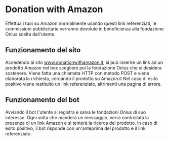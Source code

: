 # Donation with Amazon
Effettua i tuoi su Amazon normalmente usando questi link referenziati, le commissioni pubblicitarie verranno devolute in beneficienza alla fondazione Onlus scelta dall'utente.

## Funzionamento del sito
Accedendo al sito www.donationwithamazon.it, si può inserire un link ad un prodotto Amazon nel box scegliere poi la fondazione Onlus che si desidera sostenere.
Viene fatta una chiamata HTTP con metodo POST e viene elaborata la richiesta, cercando il prodotto su Amazon.it
Nel caso di esito positivo viene restituito un link referenziato, altrimenti una pagina di errore.

## Funzionamento del bot
Avviando il bot l'utente si registra e salva le fondazioni Onlus di suo interesse. Ogni volta che manderà un messaggio, verrà controllata la presenza di un link Amazon e si tenterà la ricerca del prodotto. In caso di esito positivo, il bot risponde con un'anteprima del prodotto e il link referenziato.